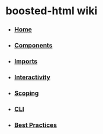 # boosted-html wiki

- ### [Home](https://github.com/andrealicheri/boosted-html/wiki)
- ### [Components](https://github.com/andrealicheri/boosted-html/wiki/Components)
- ### [Imports](https://github.com/andrealicheri/boosted-html/wiki/Imports)
- ### [Interactivity](https://github.com/andrealicheri/boosted-html/wiki/Interactivity)
- ### [Scoping](https://github.com/andrealicheri/boosted-html/wiki/Scoping)
- ### [CLI](https://github.com/andrealicheri/boosted-html/wiki/CLI)
- ### [Best Practices](https://github.com/andrealicheri/boosted-html/wiki/Best-Practices)